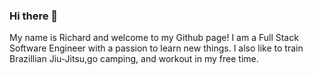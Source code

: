 ### Hi there 👋
My name is Richard and welcome to my Github page!
I am a Full Stack Software Engineer with a passion to learn new things. I also like to train Brazillian Jiu-Jitsu,go camping, and workout in my free time.
<!--
**RichyLee95/RichyLee95** is a ✨ _special_ ✨ repository because its `README.md` (this file) appears on your GitHub profile.

Here are some ideas to get you started:

- 🔭 I’m currently working on ...
- 🌱 I’m currently learning ...
- 👯 I’m looking to collaborate on ...
- 🤔 I’m looking for help with ...
- 💬 Ask me about ...
- 📫 How to reach me: ...
- 😄 Pronouns: ...
- ⚡ Fun fact: ...
-->
